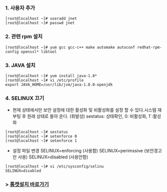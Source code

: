 ### 1. 사용자 추가
```console
[root@localhost ~]# useradd jnet
[root@localhost ~]# passwd jnet
```
### 2. 관련 rpm 설치
```console
[root@localhost ~]# yum gcc gcc-c++ make automake autoconf redhat-rpm-config openssl* libtool
```
### 3. JAVA 설치
```console
[root@localhost ~]# yum install java-1.8*
[root@localhost ~]# vi /etc/profile
export JAVA_HOME=/usr/lib/jvm/java-1.8.0-openjdk
```
### 4.  SELINUX 끄기
* 현재 상태에서만 보안 설정에 대한 활성화 및 비활성화를 설정 할 수 있다.시스템 재부팅 후 원래 상태로 돌아 온다. (휘발성)
sestatus: 상태확인, 0: 비활성화, 1`:활성화
```console
[root@localhost ~]# sestatus
[root@localhost ~]# setenforce 0
[root@localhost ~]# setenforce 1
```
* 설정 파일 변경
SELINUX=enforcing (사용함)
SELINUX=perimssive (보안경고만 사용)
SELINUX=disabled (사용안함)
```console
[root@localhost ~]# vi /etc/sysconfig/selinu
SELINUX=disabled
```


### > [톰캣설치 바로가기](https://github.com/Jaewon-An/Server/blob/main/01_tomcat_install.md)
